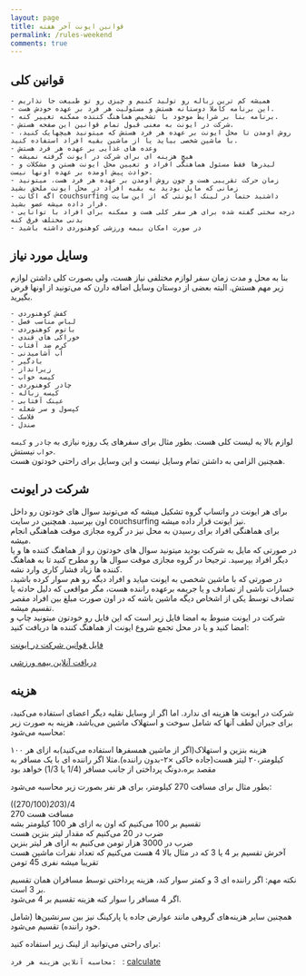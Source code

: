 ```yaml
---
layout: page
title: قوانین ایونت آخر هفته
permalink: /rules-weekend
comments: true
---
```


## قوانین کلی
    - همیشه کم ترین زباله رو تولید کنیم و چیزی رو تو طبیعت جا نذاریم  
    - این برنامه کاملا دوستانه هستش و مسئولیت هر فرد بر عهده خودش هست.  
    - برنامه بنا بر شرایط موجود با تشخیص هماهنگ کننده ممکنه تغییر کنه.  
    - شرکت در ایونت به معنی قبول تمام قوانین این صفحه هستش.
    - روش اومدن تا محل ایونت بر عهده هر فرد هستش که میتونید هیچهایک کنید، با ماشین شخصی بیاید یا از ماشین بقیه افراد استفاده کنید.
    - وعده های غذایی بر عهده هر فرد هستش
    - هیچ هزینه ای برای شرکت در ایونت گرفته نمیشه
    - لیدرها فقط مسئول هماهنگی افراد و تعیین محل ایونت هستن و مشکلات و حوادث پیش اومده بر عهده اونها نیست.
    - زمان حرکت تقریبی هست و چون روش اومدن بر عهده هر فرد هست، میتونید زمانی که مایل بودید به بقیه افراد در محل ایونت ملحق بشید
    - اگه اکانت couchsurfing داشتید حتما در لینک ایونتی که از این سایت قرار داده میشه عضو بشید.
    - درجه سختی گفته شده برای هر سفر کلی هست و ممکنه برای افراد با توانایی بدنی مختلف فرق کنه
    - در صورت امکان بیمه ورزشی کوهنوردی داشته باشید

## وسایل مورد نیاز
بنا به محل و مدت زمان سفر لوازم مختلفی نیاز هست، ولی بصورت کلی داشتن لوازم زیر مهم هستش.  البته بعضی از دوستان وسایل اضافه دارن که می‌تونید از اونها قرض بگیرید.  

    - کفش کوهنوردی
    - لباس مناسب فصل
    - باتوم کوهنوردی
    - خوراکی های قندی
    - کرم ضد آفتاب
    - آب آشامیدنی
    - بادگیر
    - زیرانداز
    - کیسه خواب
    - چادر کوهنوردی
    - کیسه زباله
    - عینک آفتابی
    - کپسول و سر شعله
    - فلاسک
    - صندل

لوازم بالا یه لیست کلی هست. بطور مثال برای سفرهای یک روزه نیازی به `چادر` و `کیسه خواب` نیستش.  
همچنین الزامی به داشتن تمام وسایل نیست و این وسایل برای راحتی خودتون هست.  

## شرکت در ایونت
برای هر ایونت در واتساپ گروه تشکیل میشه که می‌تونید سوال های خودتون رو داخل اون بپرسید. همچنین در سایت couchsurfing نیز ایونت قرار داده میشه.  
برای هماهنگی افراد برای رسیدن به محل نیز در گروه مجازی موقت هماهنگی انجام میشه.  
در صورتی که مایل به شرکت بودید میتونید سوال های خودتون رو از هماهنگ کننده ها و یا دیگر افراد بپرسید. ترجیحا در گروه مجازی موقت سوال ها رو مطرح کنید تا به هماهنگ کننده ها زیاد فشار کاری وارد نشه.  
در صورتی که با ماشین شخصی به ایونت میاید و افراد دیگه رو هم سوار کرده باشید، خسارات ناشی از تصادف و یا جریمه برعهده راننده هست، مگر مواقعی که دلیل حادثه یا تصادف توسط یکی از اشخاص دیگه ماشین باشه که در اون صورت مبلغ بین افراد مقصر تقسیم میشه.  
شرکت در ایونت منبوط به امضا فایل زیر است که این فایل رو خودتون میتونید چاپ و امضا کنید و یا در محل تجمع شروع ایونت از هماهنگ کننده ها دریافت کنید:  

[فایل قوانین شرکت در ایونت](/assets/files/active.pdf)  

[دریافت آنلاین بیمه ورزشی](https://insurance.ifsm.ir/UserOnline/Login)  

## هزینه
شرکت در ایونت ها هزینه ای ندارد. اما اگر از وسایل نقلیه دیگر اعضای استفاده می‌کنید، برای جبران لطف آنها که شامل سوخت و استهلاک ماشین می‌باشد، هزینه به صورت زیر محاسبه می‌شود:  

هزینه بنزین و استهلاک(اگر از ماشین همسفرها استفاده می‌کنید)به ازای هر ۱۰۰ کیلومتر،۲۰ لیتر هست(جاده خاکی ×۲-بدون راننده).مثلا اگر راننده ای با یک مسافر به مقصد بره،دونگ پرداختی از جانب مسافر (1/4 یا 1/3) خواهد بود

بطور مثال برای مسافت 270 کیلومتر، برای هر نفر بصورت زیر محاسبه می‌شود:  

((270/100)*20*3)/4  
270 مسافت هست  
تقسیم بر 100 می‌کنیم که اون به ازای هر 100 کیلومتر بشه  
ضرب در 20 می‌کنیم که مقدار لیتر بنزین هست  
ضرب در 3000 هزار تومن می‌کنیم به ازای هر لیتر بنزین  
آخرش تقسیم بر 4 یا 3 که در مثال بالا 4 هست می‌کنیم که تعداد نفرات ماشین هست  
تقریبا میشه نفری 45 تومن  

نکته مهم: اگر راننده ای 3 و کمتر سوار کند، هزینه پرداختی توسط مسافران همان تقسیم بر 3 است.  
اگر 4 مسافر را سوار کنه هزینه تقسیم بر 4 می‌شود.  

همچنین سایر هزینه‌های گروهی مانند عوارض جاده یا پارکینگ نیز بین سرنشین‌ها (شامل خود راننده) تقسیم می‌شود.

برای راحتی می‌توانید از لینک زیر استفاده کنید:  

`محاسبه آنلاین هزینه هر فرد: ` : [calculate](/calculate)  
